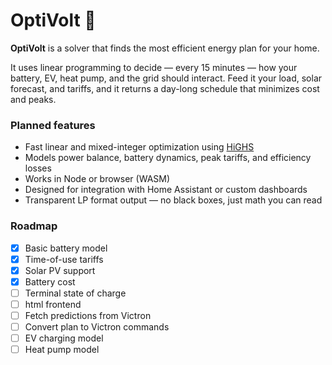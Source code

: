 # OptiVolt 🔋

**OptiVolt** is a solver that finds the most efficient energy plan for your home.

It uses linear programming to decide — every 15 minutes — how your battery, EV, heat pump, and the grid should interact.
Feed it your load, solar forecast, and tariffs, and it returns a day-long schedule that minimizes cost and peaks.

### Planned features
- Fast linear and mixed-integer optimization using [HiGHS](https://github.com/ERGO-Code/HiGHS)
- Models power balance, battery dynamics, peak tariffs, and efficiency losses
- Works in Node or browser (WASM)
- Designed for integration with Home Assistant or custom dashboards
- Transparent LP format output — no black boxes, just math you can read

### Roadmap
- [x] Basic battery model
- [x] Time-of-use tariffs
- [x] Solar PV support
- [x] Battery cost
- [ ] Terminal state of charge
- [ ] html frontend
- [ ] Fetch predictions from Victron
- [ ] Convert plan to Victron commands
- [ ] EV charging model
- [ ] Heat pump model
